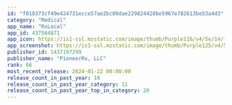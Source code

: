 ```yaml
---
id: "f018373cf49e424731ecce57ae2bc09dae229824428be5967e782613be53a4d3"
category: "Medical"
app_name: "RxLocal"
app_id: 437564871
app_icon: https://is1-ssl.mzstatic.com/image/thumb/Purple116/v4/5e/14/f6/5e14f6e3-7cbc-6ec1-b8f9-49f57026bb6c/AppIcon-0-0-1x_U007emarketing-0-0-0-7-0-0-sRGB-0-0-0-GLES2_U002c0-512MB-85-220-0-0.png/1024x1024bb.png
app_screenshot: https://is1-ssl.mzstatic.com/image/thumb/Purple125/v4/53/33/cb/5333cb88-78bc-0e53-6557-ba8b7c8a02e5/889a4ddc-2497-471a-8b62-741c6111772a_MicrosoftTeams-image__U00281_U0029.png/1242x2688bb.png
publisher_id: 1437197299
publisher_name: "PioneerRx, LLC"
rank: 66
most_recent_release: 2024-01-22 00:00:00
release_count_in_past_year: 10
release_count_in_past_year_category: 11
release_count_in_past_year_top_in_category: 20
---
```

